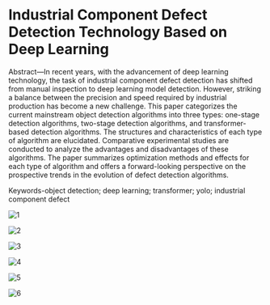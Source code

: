 # Industrial Component Defect Detection Technology Based on Deep Learning

Abstract—In recent years, with the advancement of deep learning technology, the task of industrial component defect detection has shifted from manual inspection to deep learning model detection. However, striking a balance between the precision and speed required by industrial production has become a new challenge. This paper categorizes the current mainstream object detection algorithms into three types: one-stage detection algorithms, two-stage detection algorithms, and transformer-based detection algorithms. The structures and characteristics of each type of algorithm are elucidated. Comparative experimental studies are conducted to analyze the advantages and disadvantages of these algorithms. The paper summarizes optimization methods and effects for each type of algorithm and offers a forward-looking perspective on the prospective trends in the evolution of defect detection algorithms.

Keywords-object detection; deep learning; transformer; yolo; industrial component defect




![1](1.jpg)

![2](2.jpg)

![3](3.jpg)

![4](4.jpg)

![5](5.jpg)

![6](6.jpg)
